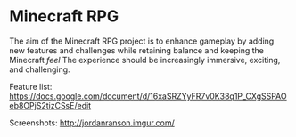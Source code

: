 Minecraft RPG
=============

The aim of the Minecraft RPG project is to enhance gameplay by adding new features and challenges while retaining balance and keeping the Minecraft _feel_ The experience should be increasingly immersive, exciting, and challenging.

Feature list:
https://docs.google.com/document/d/16xaSRZYyFR7v0K38q1P_CXgSSPAOeb8OPjS2tizCSsE/edit

Screenshots:
http://jordanranson.imgur.com/
